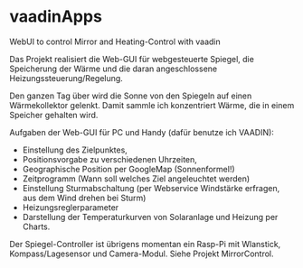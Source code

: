 # vaadinApps
WebUI to control Mirror and Heating-Control with vaadin

Das Projekt realisiert die Web-GUI für webgesteuerte Spiegel, die Speicherung der Wärme und die daran angeschlossene Heizungssteuerung/Regelung. 

Den ganzen Tag über wird die Sonne von den Spiegeln auf einen Wärmekollektor gelenkt. Damit sammle ich konzentriert Wärme, die in einem Speicher gehalten wird.

Aufgaben der Web-GUI für PC und Handy (dafür benutze ich VAADIN):

- Einstellung des Zielpunktes, 
- Positionsvorgabe zu verschiedenen Uhrzeiten,
- Geographische Position per GoogleMap (Sonnenformel!)
- Zeitprogramm (Wann soll welches Ziel angeleuchtet werden)
- Einstellung Sturmabschaltung (per Webservice Windstärke erfragen, aus dem Wind drehen bei Sturm)
- Heizungsreglerparameter
- Darstellung der Temperaturkurven von Solaranlage und Heizung per Charts. 


Der Spiegel-Controller ist übrigens momentan ein Rasp-Pi mit Wlanstick, Kompass/Lagesensor und Camera-Modul. Siehe Projekt MirrorControl.
